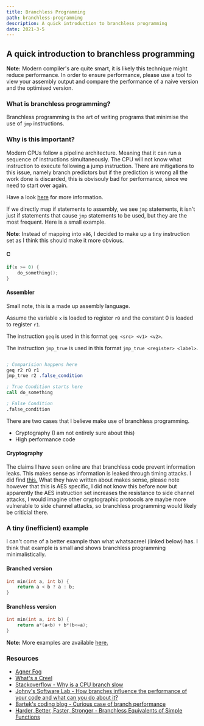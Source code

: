 ```yaml
---
title: Branchless Programming
path: branchless-programming
description: A quick introduction to branchless programming
date: 2021-3-5
---
```


## A quick introduction to branchless programming

**Note:** Modern compiler's are quite smart, it is likely this technique might
reduce performance. In order to ensure performance, please use a tool to view
your assembly output and compare the performance of a naive version and the
optimised version.

### What is branchless programming?

Branchless programming is the art of writing programs that minimise the use of
`jmp` instructions.

### Why is this important?

Modern CPUs follow a pipeline architecture. Meaning that it can run a sequence
of instructions simultaneously. The CPU will not know what instruction to
execute following a jump instruction. There are mitigations to this issue,
namely branch predictors but if the prediction is wrong all the work done is
discarded, this is obvisouly bad for performance, since we need to start over
again.

Have a look <a href="https://stackoverflow.com/questions/9820319/why-is-a-cpu-branch-instruction-slow" target="_blank" rel="">here</a> for more information.

If we directly map if statements to assembly, we see `jmp` statements, it isn't
just if statements that cause `jmp` statements to be used, but they are the most
frequent. Here is a small example.

**Note**: Instead of mapping into `x86`, I decided to make up a tiny instruction
set as I think this should make it more obvious.

#### C

```c
if(x >= 0) {
    do_something();
}
```

#### Assembler

Small note, this is a made up assembly language.

Assume the variable `x` is loaded to register `r0` and the constant 0 is loaded
to register `r1`.

The instruction `geq` is used in this format `geq <src> <v1> <v2>`.

The instruction `jmp_true` is used in this format `jmp_true <register> <label>`.

```nasm

; Comparision happens here
geq r2 r0 r1
jmp_true r2 .false_condition

; True Condition starts here
call do_something

; False Condition
.false_condition

```

There are two cases that I believe make use of branchless programming.

- Cryptography (I am not entirely sure about this)
- High performance code

#### Cryptography

The claims I have seen online are that branchless code prevent information
leaks. This makes sense as information is leaked through timing attacks. I did
find <a target="_blank" rel="noreferrer noopener" href="https://crypto.stackexchange.com/questions/30630/branchless-aes-implementation">this.</a>
What they have written about makes sense, please note however that this is AES
specific, I did not know this before now but apparently the AES instruction set
increases the resistance to side channel attacks, I would imagine other
cryptographic protocols are maybe more vulnerable to side channel attacks, so
branchless programming would likely be criticial there.

### A tiny (inefficient) example

I can't come of a better example than what whatsacreel (linked below) has. I
think that example is small and shows branchless programming minimalistically.

#### Branched version

```c
int min(int a, int b) {
    return a < b ? a : b;
}
```

#### Branchless version

```c
int min(int a, int b) {
    return a*(a<b) + b*(b<=a);
}
```

**Note:** More examples are available
<a target="_blank" rel="noreferrer noopener" href="https://hbfs.wordpress.com/2008/08/05/branchless-equivalents-of-simple-functions/">here.</a>

### Resources

- <a target="_blank" rel="noreferrer noopener" href="https://www.agner.org/optimize/">Agner
  Fog</a>
- <a target="_blank" rel="noreferrer noopener" href="https://www.youtube.com/watch?v=bVJ-mWWL7cE">What's
  a Creel</a>
- <a target="_blank" rel="noreferrer noopener" href="https://stackoverflow.com/questions/9820319/why-is-a-cpu-branch-instruction-slow">Stackoverflow -
  Why is a CPU branch slow </a>
- <a target="_blank" rel="noreferrer noopener" href="https://johnysswlab.com/how-branches-influence-the-performance-of-your-code-and-what-can-you-do-about-it/">Johny's
  Software Lab - How branches influence the performance of your code and what
  can you do about it?</a>
- <a target="_blank" rel="noreferrer noopener" href="https://www.bfilipek.com/2017/05/curius-case-of-branch-performance.html#summary">Bartek's
  coding blog - Curious case of branch performance </a>
- <a target="_blank" rel="noreferrer noopener" href="https://hbfs.wordpress.com/2008/08/05/branchless-equivalents-of-simple-functions/">Harder,
  Better, Faster, Stronger - Branchless Equivalents of Simple Functions</a>
